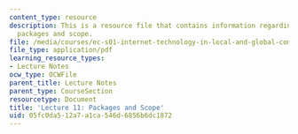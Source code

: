 ```yaml
---
content_type: resource
description: This is a resource file that contains information regarding lecture 11
  packages and scope.
file: /media/courses/ec-s01-internet-technology-in-local-and-global-communities-spring-2005-summer-2005/05fc0da512a7a1ca546d6856b6dc1872_MITEC_S01S05_l11_scope.pdf
file_type: application/pdf
learning_resource_types:
- Lecture Notes
ocw_type: OCWFile
parent_title: Lecture Notes
parent_type: CourseSection
resourcetype: Document
title: 'Lecture 11: Packages and Scope'
uid: 05fc0da5-12a7-a1ca-546d-6856b6dc1872
---
```

